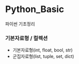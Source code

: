 # Python_Basic

파이썬 기초정리


### 기본자료형 / 컬렉션
- 기본자료형(int, float, bool, str)
- 군집자료형(list, tuple, set, dict)
